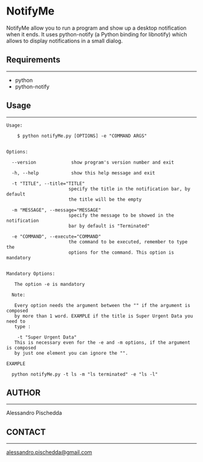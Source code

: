 NotifyMe
========

NotifyMe allow you to run a program and show up a desktop notification when it ends. It uses python-notify (a Python binding for libnotify) which allows to display notifications in a small dialog.



Requirements
------------
 ------------

* python
* python-notify


Usage
-----
 -----

	Usage:

		$ python notifyMe.py [OPTIONS] -e "COMMAND ARGS"


	Options:

	  --version             show program's version number and exit

	  -h, --help            show this help message and exit

	  -t "TITLE", --title="TITLE"
         	               specify the title in the notification bar, by default
         	               the title will be the empty

	  -m "MESSAGE", --message="MESSAGE"
         	               specify the message to be showed in the notification
         	               bar by default is "Terminated"

  	  -e "COMMAND", --execute="COMMAND"
         	               the command to be executed, remember to type the
         	               options for the command. This option is mandatory


  	Mandatory Options:

	   The option -e is mandatory

	  Note:

	   Every option needs the argument between the "" if the argument is composed
	   by more than 1 word. EXAMPLE if the title is Super Urgent Data you need to
	   type : 

		-t "Super Urgent Data" 
	   This is necessary even for the -e and -m options, if the argument is composed
	   by just one element you can ignore the "".

	EXAMPLE

	  python notifyMe.py -t ls -m "ls terminated" -e "ls -l"

AUTHOR
------
 ------

Alessandro Pischedda


CONTACT
-------
 -------
alessandro.pischedda@gmail.com

